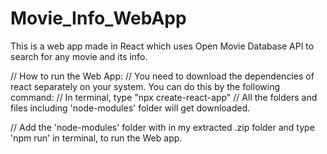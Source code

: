 # Movie_Info_WebApp
This is a web app made in React which uses Open Movie Database API to search for any movie and its info.

// How to run the Web App:
// You need to download the dependencies of react separately on your system. You can do this by the following command:
// In terminal, type "npx create-react-app"
// All the folders and files including 'node-modules' folder will get downloaded.

// Add the 'node-modules' folder with in my extracted .zip folder and type 'npm run' in terminal, to run the Web app.
